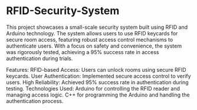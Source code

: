 # RFID-Security-System

This project showcases a small-scale security system built using RFID and Arduino technology. The system allows users to use RFID keycards for secure room access, featuring robust access control mechanisms to authenticate users. With a focus on safety and convenience, the system was rigorously tested, achieving a 95% success rate in access authentication during trials.

Features:
RFID-based Access: Users can unlock rooms using secure RFID keycards.
User Authentication: Implemented secure access control to verify users.
High Reliability: Achieved 95% success rate in authentication during testing.
Technologies Used:
Arduino for controlling the RFID reader and managing access logic.
C++ for programming the Arduino and handling the authentication process.

